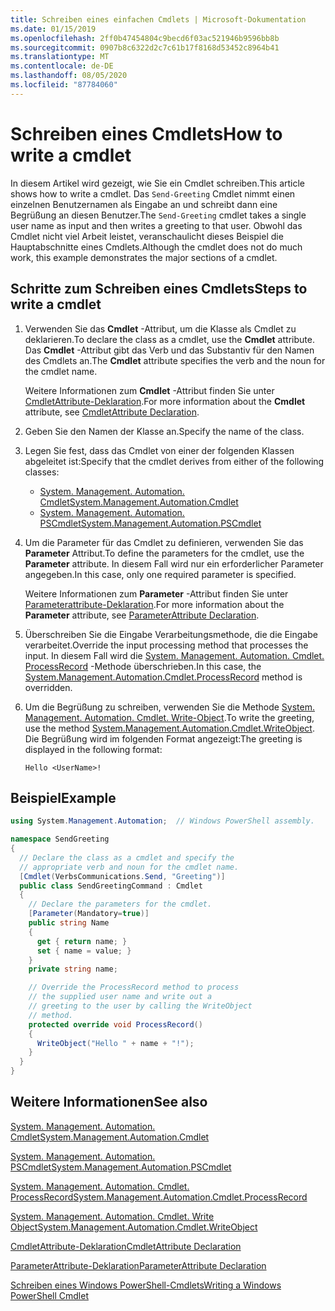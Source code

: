 ```yaml
---
title: Schreiben eines einfachen Cmdlets | Microsoft-Dokumentation
ms.date: 01/15/2019
ms.openlocfilehash: 2ff0b47454804c9becd6f03ac521946b9596bb8b
ms.sourcegitcommit: 0907b8c6322d2c7c61b17f8168d53452c8964b41
ms.translationtype: MT
ms.contentlocale: de-DE
ms.lasthandoff: 08/05/2020
ms.locfileid: "87784060"
---
```

# <a name="how-to-write-a-cmdlet"></a><span data-ttu-id="b987c-102">Schreiben eines Cmdlets</span><span class="sxs-lookup"><span data-stu-id="b987c-102">How to write a cmdlet</span></span>

<span data-ttu-id="b987c-103">In diesem Artikel wird gezeigt, wie Sie ein Cmdlet schreiben.</span><span class="sxs-lookup"><span data-stu-id="b987c-103">This article shows how to write a cmdlet.</span></span> <span data-ttu-id="b987c-104">Das `Send-Greeting` Cmdlet nimmt einen einzelnen Benutzernamen als Eingabe an und schreibt dann eine Begrüßung an diesen Benutzer.</span><span class="sxs-lookup"><span data-stu-id="b987c-104">The `Send-Greeting` cmdlet takes a single user name as input and then writes a greeting to that user.</span></span> <span data-ttu-id="b987c-105">Obwohl das Cmdlet nicht viel Arbeit leistet, veranschaulicht dieses Beispiel die Hauptabschnitte eines Cmdlets.</span><span class="sxs-lookup"><span data-stu-id="b987c-105">Although the cmdlet does not do much work, this example demonstrates the major sections of a cmdlet.</span></span>

## <a name="steps-to-write-a-cmdlet"></a><span data-ttu-id="b987c-106">Schritte zum Schreiben eines Cmdlets</span><span class="sxs-lookup"><span data-stu-id="b987c-106">Steps to write a cmdlet</span></span>

1. <span data-ttu-id="b987c-107">Verwenden Sie das **Cmdlet** -Attribut, um die Klasse als Cmdlet zu deklarieren.</span><span class="sxs-lookup"><span data-stu-id="b987c-107">To declare the class as a cmdlet, use the **Cmdlet** attribute.</span></span> <span data-ttu-id="b987c-108">Das **Cmdlet** -Attribut gibt das Verb und das Substantiv für den Namen des Cmdlets an.</span><span class="sxs-lookup"><span data-stu-id="b987c-108">The **Cmdlet** attribute specifies the verb and the noun for the cmdlet name.</span></span>

   <span data-ttu-id="b987c-109">Weitere Informationen zum **Cmdlet** -Attribut finden Sie unter [CmdletAttribute-Deklaration](cmdlet-attribute-declaration.md).</span><span class="sxs-lookup"><span data-stu-id="b987c-109">For more information about the **Cmdlet** attribute, see [CmdletAttribute Declaration](cmdlet-attribute-declaration.md).</span></span>

2. <span data-ttu-id="b987c-110">Geben Sie den Namen der Klasse an.</span><span class="sxs-lookup"><span data-stu-id="b987c-110">Specify the name of the class.</span></span>

3. <span data-ttu-id="b987c-111">Legen Sie fest, dass das Cmdlet von einer der folgenden Klassen abgeleitet ist:</span><span class="sxs-lookup"><span data-stu-id="b987c-111">Specify that the cmdlet derives from either of the following classes:</span></span>

   * [<span data-ttu-id="b987c-112">System. Management. Automation. Cmdlet</span><span class="sxs-lookup"><span data-stu-id="b987c-112">System.Management.Automation.Cmdlet</span></span>](/dotnet/api/System.Management.Automation.Cmdlet)
   * [<span data-ttu-id="b987c-113">System. Management. Automation. PSCmdlet</span><span class="sxs-lookup"><span data-stu-id="b987c-113">System.Management.Automation.PSCmdlet</span></span>](/dotnet/api/System.Management.Automation.PSCmdlet)

4. <span data-ttu-id="b987c-114">Um die Parameter für das Cmdlet zu definieren, verwenden Sie das **Parameter** Attribut.</span><span class="sxs-lookup"><span data-stu-id="b987c-114">To define the parameters for the cmdlet, use the **Parameter** attribute.</span></span> <span data-ttu-id="b987c-115">In diesem Fall wird nur ein erforderlicher Parameter angegeben.</span><span class="sxs-lookup"><span data-stu-id="b987c-115">In this case, only one required parameter is specified.</span></span>

   <span data-ttu-id="b987c-116">Weitere Informationen zum **Parameter** -Attribut finden Sie unter [Parameterattribute-Deklaration](parameter-attribute-declaration.md).</span><span class="sxs-lookup"><span data-stu-id="b987c-116">For more information about the **Parameter** attribute, see [ParameterAttribute Declaration](parameter-attribute-declaration.md).</span></span>

5. <span data-ttu-id="b987c-117">Überschreiben Sie die Eingabe Verarbeitungsmethode, die die Eingabe verarbeitet.</span><span class="sxs-lookup"><span data-stu-id="b987c-117">Override the input processing method that processes the input.</span></span> <span data-ttu-id="b987c-118">In diesem Fall wird die [System. Management. Automation. Cmdlet. ProcessRecord](/dotnet/api/System.Management.Automation.Cmdlet.ProcessRecord) -Methode überschrieben.</span><span class="sxs-lookup"><span data-stu-id="b987c-118">In this case, the [System.Management.Automation.Cmdlet.ProcessRecord](/dotnet/api/System.Management.Automation.Cmdlet.ProcessRecord) method is overridden.</span></span>

6. <span data-ttu-id="b987c-119">Um die Begrüßung zu schreiben, verwenden Sie die Methode [System. Management. Automation. Cmdlet. Write-Object](/dotnet/api/System.Management.Automation.Cmdlet.WriteObject).</span><span class="sxs-lookup"><span data-stu-id="b987c-119">To write the greeting, use the method [System.Management.Automation.Cmdlet.WriteObject](/dotnet/api/System.Management.Automation.Cmdlet.WriteObject).</span></span>
   <span data-ttu-id="b987c-120">Die Begrüßung wird im folgenden Format angezeigt:</span><span class="sxs-lookup"><span data-stu-id="b987c-120">The greeting is displayed in the following format:</span></span>

   ```Output
   Hello <UserName>!
   ```

## <a name="example"></a><span data-ttu-id="b987c-121">Beispiel</span><span class="sxs-lookup"><span data-stu-id="b987c-121">Example</span></span>

```csharp
using System.Management.Automation;  // Windows PowerShell assembly.

namespace SendGreeting
{
  // Declare the class as a cmdlet and specify the
  // appropriate verb and noun for the cmdlet name.
  [Cmdlet(VerbsCommunications.Send, "Greeting")]
  public class SendGreetingCommand : Cmdlet
  {
    // Declare the parameters for the cmdlet.
    [Parameter(Mandatory=true)]
    public string Name
    {
      get { return name; }
      set { name = value; }
    }
    private string name;

    // Override the ProcessRecord method to process
    // the supplied user name and write out a
    // greeting to the user by calling the WriteObject
    // method.
    protected override void ProcessRecord()
    {
      WriteObject("Hello " + name + "!");
    }
  }
}
```

## <a name="see-also"></a><span data-ttu-id="b987c-122">Weitere Informationen</span><span class="sxs-lookup"><span data-stu-id="b987c-122">See also</span></span>

[<span data-ttu-id="b987c-123">System. Management. Automation. Cmdlet</span><span class="sxs-lookup"><span data-stu-id="b987c-123">System.Management.Automation.Cmdlet</span></span>](/dotnet/api/System.Management.Automation.Cmdlet)

[<span data-ttu-id="b987c-124">System. Management. Automation. PSCmdlet</span><span class="sxs-lookup"><span data-stu-id="b987c-124">System.Management.Automation.PSCmdlet</span></span>](/dotnet/api/System.Management.Automation.PSCmdlet)

[<span data-ttu-id="b987c-125">System. Management. Automation. Cmdlet. ProcessRecord</span><span class="sxs-lookup"><span data-stu-id="b987c-125">System.Management.Automation.Cmdlet.ProcessRecord</span></span>](/dotnet/api/System.Management.Automation.Cmdlet.ProcessRecord)

[<span data-ttu-id="b987c-126">System. Management. Automation. Cmdlet. Write Object</span><span class="sxs-lookup"><span data-stu-id="b987c-126">System.Management.Automation.Cmdlet.WriteObject</span></span>](/dotnet/api/System.Management.Automation.Cmdlet.WriteObject)

[<span data-ttu-id="b987c-127">CmdletAttribute-Deklaration</span><span class="sxs-lookup"><span data-stu-id="b987c-127">CmdletAttribute Declaration</span></span>](cmdlet-attribute-declaration.md)

[<span data-ttu-id="b987c-128">ParameterAttribute-Deklaration</span><span class="sxs-lookup"><span data-stu-id="b987c-128">ParameterAttribute Declaration</span></span>](parameter-attribute-declaration.md)

[<span data-ttu-id="b987c-129">Schreiben eines Windows PowerShell-Cmdlets</span><span class="sxs-lookup"><span data-stu-id="b987c-129">Writing a Windows PowerShell Cmdlet</span></span>](writing-a-windows-powershell-cmdlet.md)
